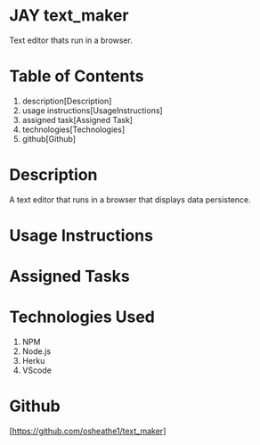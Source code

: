 # JAY text_maker
Text editor thats run in a browser. 

# Table of Contents
1. description[Description]
2. usage instructions[UsageInstructions]
3. assigned task[Assigned Task]
4. technologies[Technologies]
5. github[Github]

# Description
A text editor that runs in a browser that displays data persistence. 

# Usage Instructions

# Assigned Tasks

# Technologies Used
1. NPM
2. Node.js
3. Herku
4. VScode

# Github
[https://github.com/osheathe1/text_maker]